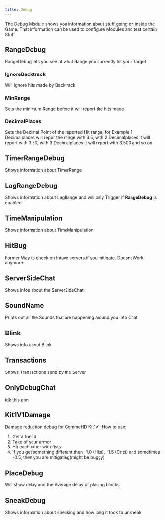 ```yaml
---
title: Debug
---
```

The Debug Module shows you information about stuff going on inside the Game. That information can be used to configure Modules and test certain Stuff

## RangeDebug
RangeDebug lets you see at what Range you currently hit your Target

### IgnoreBacktrack
Will Ignore hits made by Backtrack

### MinRange
Sets the minimum Range before it will report the hits made

### DecimalPlaces
Sets the Decimal Point of the reported Hit range, for Example 1 Decimalplaces will repor the range with 3.5, with 2 Decimalplaces it will report with 3.50, with 3 Decimalplaces it will report with 3.500 and so on

## TimerRangeDebug
Shows information about TimerRange

## LagRangeDebug
Shows information about LagRange and will only Trigger if **RangeDebug** is enabled

## TimeManipulation
Shows information about TimeManipulation

## HitBug
Former Way to check on Intave servers if you mitigate. Doesnt Work anymore

## ServerSideChat
Shows infos about the ServerSideChat

## SoundName
Prints out all the Sounds that are happening around you into Chat

## Blink
Shows info about Blink

## Transactions
Shows Transactions send by the Server

## OnlyDebugChat
idk this atm

## Kit1V1Damage
Damage reduction debug for GommeHD Kit1v1:
How to use:
1. Get a friend
2. Take of your armor
3. Hit each other with fists
4. If you get something different then -1.0 (Hits), -1.5 (Crits) and sometimes -0.5, then you are mitigating(might be buggy)

## PlaceDebug
Will show delay and the Average delay of placing blocks

## SneakDebug
Shows information about sneaking and how long it took to unsneak
